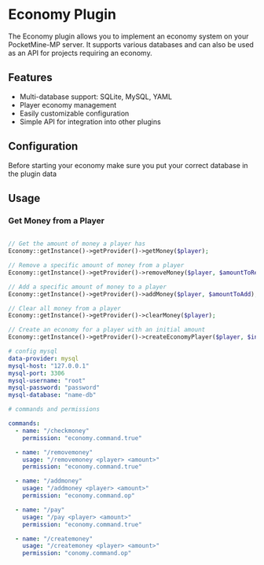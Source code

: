 # Economy Plugin

The Economy plugin allows you to implement an economy system on your PocketMine-MP server. It supports various databases and can also be used as an API for projects requiring an economy.

## Features

- Multi-database support: SQLite, MySQL, YAML
- Player economy management
- Easily customizable configuration
- Simple API for integration into other plugins


## Configuration

Before starting your economy make sure you put your correct database in the plugin data

## Usage

### Get Money from a Player

```php

// Get the amount of money a player has
Economy::getInstance()->getProvider()->getMoney($player);

// Remove a specific amount of money from a player
Economy::getInstance()->getProvider()->removeMoney($player, $amountToRemove);

// Add a specific amount of money to a player
Economy::getInstance()->getProvider()->addMoney($player, $amountToAdd);

// Clear all money from a player
Economy::getInstance()->getProvider()->clearMoney($player);

// Create an economy for a player with an initial amount
Economy::getInstance()->getProvider()->createEconomyPlayer($player, $initialAmount);

```

```yaml
# config mysql
data-provider: mysql
mysql-host: "127.0.0.1"
mysql-port: 3306
mysql-username: "root"
mysql-password: "password"
mysql-database: "name-db"
```

```yaml
# commands and permissions

commands:
  - name: "/checkmoney"
    permission: "economy.command.true"

  - name: "/removemoney"
    usage: "/removemoney <player> <amount>"
    permission: "economy.command.true"

  - name: "/addmoney"
    usage: "/addmoney <player> <amount>"
    permission: "economy.command.op"

  - name: "/pay"
    usage: "/pay <player> <amount>"
    permission: "economy.command.true"

  - name: "/createmoney"
    usage: "/createmoney <player> <amount>"
    permission: "conomy.command.op"
```



